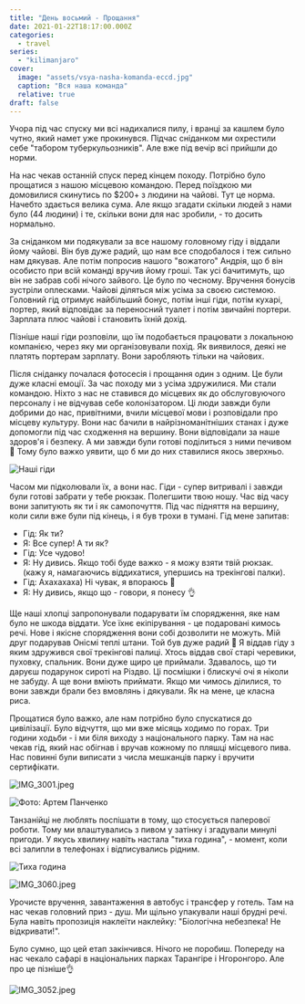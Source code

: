 ```yaml
---
title: "День восьмий - Прощання"
date: 2021-01-22T18:17:00.000Z
categories:
  - travel
series:
  - "kilimanjaro"
cover:
  image: "assets/vsya-nasha-komanda-eccd.jpg"
  caption: "Вся наша команда"
  relative: true
draft: false
---
```


Учора під час спуску ми всі надихалися пилу, і вранці за кашлем було чутно, який намет уже прокинувся. Підчас сніданком ми охрестили себе "табором туберкульозників". Але вже під вечір всі прийшли до норми.

На нас чекав останній спуск перед кінцем походу. Потрібно було прощатися з нашою місцевою командою. Перед поїздкою ми домовилися скинутись по $200+ з людини на чайові. Тут це норма. Начебто здається велика сума. Але якщо згадати скільки людей з нами було (44 людини) і те, скільки вони для нас зробили, - то досить нормально.

За сніданком ми подякували за все нашому головному гіду і віддали йому чайові. Він був дуже радий, що нам все сподобалося і теж сильно нам дякував. Але потім попросив нашого "вожатого" Андрія, що б він особисто при всій команді вручив йому гроші. Так усі бачитимуть, що він не забрав собі нічого зайвого. Це було по чесному. Вручення бонусів зустріли оплесками. Чайові діляться між усіма за своєю системою. Головний гід отримує найбільший бонус, потім інші гіди, потім кухарі, портер, який відповідає за переносний туалет і потім звичайні портери. Зарплата плюс чайові і становить їхній дохід.

Пізніше наші гіди розповіли, що їм подобається працювати з локальною компанією, через яку ми організовували похід. Як виявилося, деякі не платять портерам зарплату. Вони заробляють тільки на чайових.

Після сніданку почалася фотосесія і прощання один з одним. Це були дуже класні емоції. За час походу ми з усіма здружилися. Ми стали командою. Ніхто з нас не ставився до місцевих як до обслуговуючого персоналу і не відчував себе колонізатором. Ці люди завжди були добрими до нас, привітними, вчили місцевої мови і розповідали про місцеву культуру. Вони нас бачили в найрізноманітніших станах і дуже допомогли під час сходження на вершину. Вони відповідали за наше здоров'я і безпеку. А ми завжди були готові поділиться з ними печивом 🙂 Тому було важко уявити, що б ми до них ставилися якось зверхньо.

![Наші гіди](assets/nashi-gidi-1730.jpg "Наші гіди")

Часом ми підколювали їх, а вони нас. Гіди - супер витривалі і завжди були готові забрати у тебе рюкзак. Полегшити твою ношу. Час від часу вони запитують як ти і як самопочуття. Під час підняття на вершину, коли сили вже були під кінець, і я був трохи в тумані. Гід мене запитав:

- Гід: Як ти?
- Я: Все супер! А ти як?
- Гід: Усе чудово!
- Я: Ну дивись. Якщо тобі буде важко - я можу взяти твій рюкзак. (кажу я, намагаючись віддихатися, упершись на трекінгові палки).
- Гід: Ахахахаха) Ні чувак, я впораюсь 🙂
- Я: Ну дивись, якщо що - говори, я понесу 👌

Ще наші хлопці запропонували подарувати їм спорядження, яке нам було не шкода віддати. Усе їхнє екіпірування - це подаровані кимось речі. Нове і якісне спорядження вони собі дозволити не можуть. Мій друг подарував Онісмі теплі штани. Той був дуже радий 🙂 Я віддав гіду з яким здружився свої трекінгові палиці. Хтось віддав свої старі черевики, пуховку, спальник. Вони дуже щиро це приймали. Здавалось, що ти даруєш подарунок сироті на Різдво. Ці посмішки і блискучі очі я ніколи не забуду. А ще вони вміють приймати. Якщо ми чимось ділилися, то вони завжди брали без вмовлянь і дякували. Як на мене, це класна риса.

Прощатися було важко, але нам потрібно було спускатися до цивілізації. Було відчуття, що ми вже місяць ходимо по горах. Три години ходьби - і ми біля виходу з національного парку. Там на нас чекав гід, який нас обігнав і вручав кожному по пляшці місцевого пива. Нас повинні були виписати з числа мешканців парку і вручити сертифікати.

![IMG_3001.jpeg](assets/img-3001-9641.jpg)

![Фото: Артем Панченко](assets/foto-artem-panchenko-720d.jpg "Фото: Артем Панченко")

Танзанійці не люблять поспішати в тому, що стосується паперової роботи. Тому ми влаштувались з пивом у затінку і згадували минулі пригоди. У якусь хвилину навіть настала "тиха година", - момент, коли всі залипли в телефонах і відписувались рідним.

![Тиха година](assets/tiha-godina-405b.jpg "Тиха година")

![IMG_3060.jpeg](assets/img-3060-6f6f.jpg)

Урочисте вручення, завантаження в автобус і трансфер у готель. Там на нас чекав головний приз - душ. Ми щільно упакували наші брудні речі. Була навіть пропозиція наклеїти наклейку: "Біологічна небезпека! Не відкривати!".

Було сумно, що цей етап закінчився. Нічого не поробиш. Попереду на нас чекало сафарі в національних парках Тарангіре і Нгоронгоро. Але про це пізніше👌

![IMG_3052.jpeg](assets/img-3052-ea4b.jpg)
